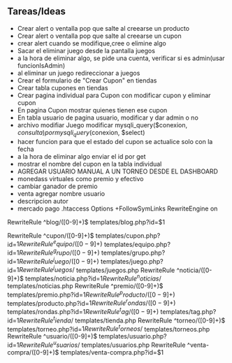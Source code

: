 
## Tareas/Ideas
- Crear alert o ventalla pop que salte al creearse un producto
- Crear alert o ventalla pop que salte al creearse un cupon
- crear alert cuando se modifique,cree o elimine algo
- Sacar el eliminar juego desde la pantalla juegos
- a la hora de eliminar algo, se pide una cuenta, verificar si es admin(usar funcionIsAdmin)
- al eliminar un juego redireccionar a juegos
- Crear el formulario de "Crear Cupon" en tiendas
- Crear tabla cupones en tiendas
- Crear pagina individual para Cupon con modificar cupon y eliminar cupon
- En pagina Cupon mostrar quienes tienen ese cupon
- En tabla usuario de pagina usuario, modificar y dar admin o no
- archivo modifiar Juego modificar mysqli_query($conexion, $consulta) por mysqli_query($conexion, $select)
- hacer funcion para que el estado del cupon se actualice solo con la fecha
- a la hora de eliminar algo enviar el id por get
- mostrar el nombre del cupon en la tabla individual
- AGREGAR USUARIO MANUAL A UN TORNEO DESDE EL DASHBOARD
- monedass virtuales como premio y efectivo
- cambiar ganador de premio
- venta agregar nombre usuario 
- descripcion autor
- mercado pago 
.htaccess
Options +FollowSymLinks
RewriteEngine on

RewriteRule ^blog/([0-9]+)$ templates/blog.php?id=$1

RewriteRule ^cupon/([0-9]+)$ templates/cupon.php?id=$1
RewriteRule ^equipo/([0-9]+)$ templates/equipo.php?id=$1
RewriteRule ^grupo/([0-9]+)$ templates/grupo.php?id=$1
RewriteRule ^juego/([0-9]+)$ templates/juego.php?id=$1
RewriteRule ^juegos/$ templates/juegos.php
RewriteRule ^noticia/([0-9]+)$ templates/noticia.php?id=$1
RewriteRule ^noticias/$ templates/noticias.php
RewriteRule ^premio/([0-9]+)$ templates/premio.php?id=$1
RewriteRule ^producto/([0-9]+)$ templates/producto.php?id=$1
RewriteRule ^rondas/([0-9]+)$ templates/rondas.php?id=$1
RewriteRule ^tag/([0-9]+)$ templates/tag.php?id=$1
RewriteRule ^tienda/$ templates/tienda.php
RewriteRule ^torneo/([0-9]+)$ templates/torneo.php?id=$1
RewriteRule ^torneos/$ templates/torneos.php
RewriteRule ^usuario/([0-9]+)$ templates/usuario.php?id=$1
RewriteRule ^usuarios/$ templates/usuarios.php
RewriteRule ^venta-compra/([0-9]+)$ templates/venta-compra.php?id=$1